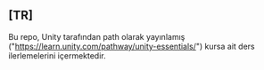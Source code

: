 ## [TR]

Bu repo, Unity tarafından path olarak yayınlamış ("https://learn.unity.com/pathway/unity-essentials/") kursa ait ders ilerlemelerini içermektedir.
